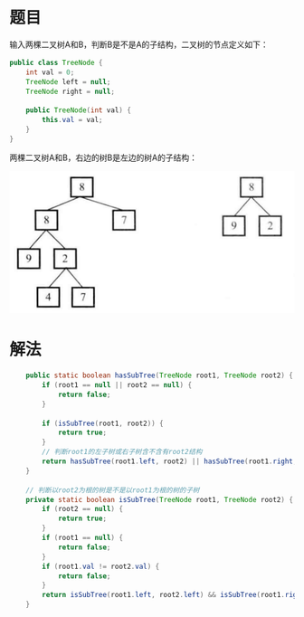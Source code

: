 # 题目

输入两棵二叉树A和B，判断B是不是A的子结构，二叉树的节点定义如下：

```java
public class TreeNode {
    int val = 0;
    TreeNode left = null;
    TreeNode right = null;

    public TreeNode(int val) {
        this.val = val;
    }
}
```

两棵二叉树A和B，右边的树B是左边的树A的子结构：

![image-20220402231252196](26.树的子结构.assets/image-20220402231252196.png)

# 解法

```java
    public static boolean hasSubTree(TreeNode root1, TreeNode root2) {
        if (root1 == null || root2 == null) {
            return false;
        }

        if (isSubTree(root1, root2)) {
            return true;
        }
        // 判断root1的左子树或右子树含不含有root2结构
        return hasSubTree(root1.left, root2) || hasSubTree(root1.right, root2);
    }
	
	// 判断以root2为根的树是不是以root1为根的树的子树
    private static boolean isSubTree(TreeNode root1, TreeNode root2) {
        if (root2 == null) {
            return true;
        }
        if (root1 == null) {
            return false;
        }
        if (root1.val != root2.val) {
            return false;
        }
        return isSubTree(root1.left, root2.left) && isSubTree(root1.right, root2.right);
    }
```

